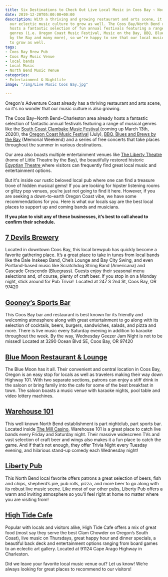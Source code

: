 ```yaml
---
title: Six Destinations to Check Out Live Local Music in Coos Bay ~ North Bend ~ Charleston
date: 2019-12-20T05:00:00+00:00
description: With a thriving and growing restaurant and arts scene, it’s natural for
  our eclectic music culture to grow as well. The Coos Bay/North Bend region already
  hosts a fantastic selection of fun annual festivals featuring a range of musical
  genres (i.e. Oregon Coast Music Festival, Music on the Bay, BBQ, Blues and Brews
  by the Bay and many more), so we’re happy to see that our local music scene continues
  to grow as well.
tags:
- Coos Bay Brew Pub
- Coos May Music Venue
- local bands
- Local Music
- North Bend Music Venue
categories:
- Entertainment & Nightlife
image: "/img/Live Music Coos Bay.jpg"

---
```

Oregon's Adventure Coast already has a thriving restaurant and arts scene, so it's no wonder that our music culture is also growing.

The Coos Bay\~North Bend\~Charleston area already hosts a fantastic selection of fantastic annual festivals featuring a range of musical genres like the [South Coast Clambake Music Festival ](https://www.oregonsadventurecoast.com/event/32nd-south-coast-clambake-music-festival/) (coming up March 13th, 2020!), the [Oregon Coast Music Festival](https://www.oregoncoastmusic.org/calendar-events/) (July), [BBQ, Blues and Brews by the Bay](https://www.themillcasino.com/event/bbq-blues-brews/) (Memorial Weekend) and a series of free concerts that take places throughout the summer in various destinations.

Our area also boasts multiple entertainment venues like [The Liberty Theatre ](http://thelibertytheatre.org/)(home of Little Theatre by the Bay), the beautifully restored historic [Egyptian Theatre ](https://egyptiantheatreoregon.com/)where visitors can frequently find great local music and entertainment options.

But it's inside our rustic beloved local pub where one can find a treasure trove of hidden musical gems! If you are looking for hipster listening rooms or glitzy pop venues, you’re just not going to find it here. However, if you are seeking a down-to-earth Oregon Coast vibe, we have some recommendations for you. Here is what our locals say are the best local places to support up and coming bands and musicians.

**If you plan to visit any of these businesses, it’s best to call ahead to confirm their schedule.**

## [7 Devils Brewery](http://www.7devilsbrewery.com/live-music-beer-and-movie-nights-trivia-pub-science-beer-festivals-etc/)

Located in downtown Coos Bay, this local brewpub has quickly become a favorite gathering place. It’s a great place to take in tunes from local bands like the Dale Inskeep Band, Che’s Lounge and Bay City Swing, and even Portland-based music like Scratchdog String Band (Americana) and Cascade Crescendo (Bluegrass). Guests enjoy their seasonal menu selections and, of course, plenty of craft beer. If you stop in on a Monday night, stick around for Pub Trivia!  Located at 247 S 2nd St, Coos Bay, OR 97420

## [Gooney’s Sports Bar](http://www.gooneyssportsbar.com/)

This Coos Bay bar and restaurant is best known for its friendly and welcoming atmosphere along with great entertainment to go along with its selection of cocktails, beers, burgers, sandwiches, salads, and pizza and more. There is live music every Saturday evening in addition to karaoke throughout the week. By the way, Wednesday Geezer Jam Night is not to be missed! Located at 3290 Ocean Blvd SE, Coos Bay, OR 97420

## [Blue Moon Restaurant & Lounge]()

The Blue Moon has it all. Their convenient and central location in Coos Bay, Oregon is an easy stop for locals as well as travelers making their way down Highway 101. With two separate sections, patrons can enjoy a stiff drink in the saloon or bring family into the cafe for some of the best breakfast in town. The saloon boasts a music venue with karaoke nights, pool table and video lottery machines.

## [Warehouse 101](https://www.themillcasino.com/dining/warehouse-101/)

This well known North Bend establishment is part nightclub, part sports bar. Located inside [The Mill Casino](https://www.themillcasino.com/), Warehouse 101 is a great place to catch live bands every Friday and Saturday night. Their massive widescreen TVs and vast selection of craft beer and wings also makes it a fun place to catch the game. And if that’s not enough, they offer Trivia Night every Tuesday evening, and hilarious stand-up comedy each Wednesday night!

## [Liberty Pub](https://www.facebook.com/TheLibertyPub/)

This North Bend local favorite offers patrons a great selection of beers, fish and chips, shepherd’s pie, pub rolls, pizza, and more beer to go along with its robust live music scene. Like most of our other pubs, Liberty Pub offers a warm and inviting atmosphere so you’ll feel right at home no matter where you are visiting from!

## [High Tide Cafe](http://hightidecafeoregon.com/live-music-and-entertainment-in-charleston-oregon/)

Popular with locals and visitors alike, High Tide Cafe offers a mix of great food (most say they serve the best Clam Chowder on Oregon’s South Coast), live music on Thursdays, great happy hour and dinner specials, a beautiful back deck and entertainment options ranging from board games to an eclectic art gallery. Located at 91124 Cape Arago Highway in Charleston.

Did we leave your favorite local music venue out? Let us know! We’re always looking for great places to recommend to our visitors!
